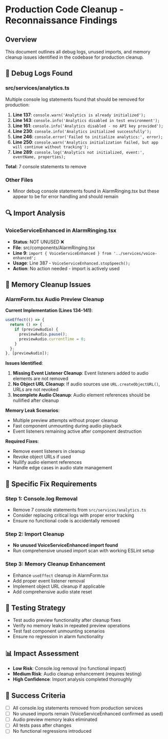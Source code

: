# Production Code Cleanup - Reconnaissance Findings

## Overview
This document outlines all debug logs, unused imports, and memory cleanup issues identified in the codebase for production cleanup.

## 🐛 Debug Logs Found

### src/services/analytics.ts
Multiple console log statements found that should be removed for production:

1. **Line 137**: `console.warn('Analytics is already initialized');`
2. **Line 143**: `console.info('Analytics disabled in test environment');`
3. **Line 161**: `console.info('Analytics disabled - no API key provided');`
4. **Line 230**: `console.info('Analytics initialized successfully');`
5. **Line 246**: `console.error('Failed to initialize analytics:', error);`
6. **Line 250**: `console.warn('Analytics initialization failed, but app will continue without tracking');`
7. **Line 289**: `console.log('Analytics not initialized, event:', eventName, properties);`

**Total**: 7 console statements to remove

### Other Files
- Minor debug console statements found in AlarmRinging.tsx but these appear to be for error handling and should remain

## 🔍 Import Analysis

### VoiceServiceEnhanced in AlarmRinging.tsx
- **Status**: NOT UNUSED ❌
- **File**: src/components/AlarmRinging.tsx 
- **Line 9**: `import { VoiceServiceEnhanced } from '../services/voice-enhanced';`
- **Usage**: Line 387 - `VoiceServiceEnhanced.stopSpeech();`
- **Action**: No action needed - import is actively used

## 🧠 Memory Cleanup Issues

### AlarmForm.tsx Audio Preview Cleanup
**Current Implementation (Lines 134-141)**:
```typescript
useEffect(() => {
  return () => {
    if (previewAudio) {
      previewAudio.pause();
      previewAudio.currentTime = 0;
    }
  };
}, [previewAudio]);
```

**Issues Identified**:
1. **Missing Event Listener Cleanup**: Event listeners added to audio elements are not removed
2. **No Object URL Cleanup**: If audio sources use `URL.createObjectURL()`, URLs are not revoked
3. **Incomplete Audio Cleanup**: Audio element references should be nullified after cleanup

**Memory Leak Scenarios**:
- Multiple preview attempts without proper cleanup
- Fast component unmounting during audio playback
- Event listeners remaining active after component destruction

**Required Fixes**:
- Remove event listeners in cleanup
- Revoke object URLs if used
- Nullify audio element references
- Handle edge cases in audio state management

## 📝 Specific Fix Requirements

### Step 1: Console.log Removal
- Remove 7 console statements from `src/services/analytics.ts`
- Consider replacing critical logs with proper error tracking
- Ensure no functional code is accidentally removed

### Step 2: Import Cleanup  
- **No unused VoiceServiceEnhanced import found**
- Run comprehensive unused import scan with working ESLint setup

### Step 3: Memory Cleanup Enhancement
- Enhance `useEffect` cleanup in AlarmForm.tsx
- Add proper event listener removal
- Implement object URL cleanup if applicable
- Add comprehensive audio state reset

## 🧪 Testing Strategy
- Test audio preview functionality after cleanup fixes
- Verify no memory leaks in repeated preview operations  
- Test fast component unmounting scenarios
- Ensure no regression in alarm functionality

## 📊 Impact Assessment
- **Low Risk**: Console.log removal (no functional impact)
- **Medium Risk**: Audio cleanup enhancement (requires testing)
- **High Confidence**: Import analysis completed thoroughly

## 🎯 Success Criteria
- [ ] All console.log statements removed from production services
- [ ] No unused imports remain (VoiceServiceEnhanced confirmed as used)
- [ ] Audio preview memory leaks eliminated
- [ ] All tests pass after changes
- [ ] No functional regressions introduced